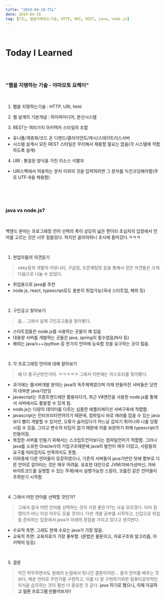 ```yaml
---
title: "2019-04-18-TIL"
date: 2019-04-18
tag: [TIL, 웹을지탱하는기술, HTTP, URI, REST, java, node.js]
---
```

<br>

# Today I Learned

<br>
<br>

### "웹을 지탱하는 기술 - 야마모토 요헤이"

<br>

1. 웹을 지탱하는기술 : HTTP, URI, html

2. 웹 설계의 기본개념 : 하이퍼미디어, 분산시스템

3. REST는 여러가지 아키텍처 스타일의 조합
 - 유니폼/계층화/코드 온 디맨드/클라이언트/캐시/스테이트리스서버
 - 시스템 설계시 모든 REST 스타일은 무리해서 채용할 필요는 없음(각 시스템에 적합하도록 설계)

 4. URI : 통일된 양식을 가진 리소스 식별자
  - URI스펙에서 허용하는 문자 이외의 것을 입력하려면 그 문자를 %인코딩해야함(주로 UTF-8을 채용함)

<br>
<br>
<br>

### java vs node.js?

<br>

백엔드 분야는 프로그래밍 언어 선택의 폭이 상당히 넓은 편이라 초심자의 입장에서 언어를 고르는 것은 너무 힘들었다. 하지만 골라야하니 조사에 들어갔다.ㅋㅋㅋ

<br>

1. 현업자들의 의견듣기

 >okky등의 개발자 커뮤니티, 구글링, 오픈채팅방 등을 통해서 얻은 의견들은 크게 다음으로 나눌 수 있었다.

 - 취업용으로 java를 추천
 - node.js, react, typescript로도 충분히 취업가능(국내 스타트업, 해외 등)

 <br>

2. 구인공고 찾아보기

 >음... 그래서 실제 구인공고들을 찾아봤다.

 - 스타트업들은 node.js를 사용하는 곳들이 꽤 있음
 - 대용량 서버를 개발하는 곳들은 java, spring이 필수였음(N사 등)
 - 해외는 java/c++/python 등 한가지 언어에 능숙할 것을 요구하는 곳이 많음.

 <br>

3. 각 프로그래밍 언어에 대해 알아보기

 >왜 다 중구난방인거야. ㅋㅋㅋㅋㅋ 그래서 이번에는 히스토리를 찾아봤다.

 - 과거에는 웹서버개발 분야는 java의 독주체제였으며 이때 만들어진 서버들은 당연히 대부분 java기반임
 - javascript는 프론트엔드에만 활용되다가, 최근 V8엔진을 사용한 node.js를 통해서 서버에서도 활용할 수 있게 됨.
 - node.js는 다량의 데이터를 다루는 심플한 애플리케이션 서버구축에 적합함.
 - javascript는 인터프리터언어이기 때문에, 컴파일시 바로 에러를 잡을 수 있는 java보다 빨리 개발할 수 있지만, 오류가 숨어있다가 어느날 갑자기 튀어나와 나를 당황시킬 수 있음. 그리고 변수의 타입이 없기 때문에 이를 보완하기 위해 typescript가 만들어짐.
 - 복잡한 서버를 만들기 위해서는 스크립트언어보다는 컴파일언어가 적합함. 그러나 java를 소유한 Oracle사의 기업구조때문에 java의 발전이 매우 더뎠고, 사람들의 요구를
 따라잡지도 만족하지도 못함.
 - 이와중에 다른 언어들이 등장하였으나, 기존의 서버들이 java기반인 탓에 함부로 다른 언어로 갈아타는 것은 매우 어려움. 유효한 대안으로 JVM(자바가상머신, 자바 바이트코드를 실행할 수 있는 주체)에서 실행가능한 스칼라, 코틀린 같은 언어들이 주목받기 시작함.

 <br>

4. 그래서 어떤 언어를 선택할 것인가?

 >그래서 결국 어떤 언어를 선택하는 것이 가장 좋은가?는 사실 모르겠다. 아마 점쟁이가 아닌 이상 아무도 모를 것이다. 다만 개발 공부를 시작하고, 신입으로 취업을 준비하는 입장에서 java가 아래의 장점을 가지고 있다고 생각한다.

 - 수요적 측면: 그래도 현재 수요는 java가 가장 많음.
 - 교육적 측면: 교육자료가 가장 풍부함. (문법은 물론이고, 자료구조와 알고리즘, 아키텍처 등등)

 <br>

5. 결론

 >약간 허무하면서도 원래의 논점에서 빗나간 결론이지만... 결국 언어를 배우는 것보다, 배운 언어로 무언가를 구현하고, 이를 더 잘 구현하기위한 컴퓨터공학적인 지식을 습득하는 것이 훨씬 더 중요한 것 같다. **java 하기로 했으니, 이제 닥공하고 얼른 프로그램 만들어보자!!**

